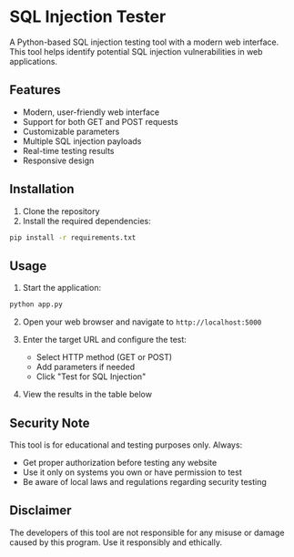 # SQL Injection Tester

A Python-based SQL injection testing tool with a modern web interface. This tool helps identify potential SQL injection vulnerabilities in web applications.

## Features

- Modern, user-friendly web interface
- Support for both GET and POST requests
- Customizable parameters
- Multiple SQL injection payloads
- Real-time testing results
- Responsive design

## Installation

1. Clone the repository
2. Install the required dependencies:
```bash
pip install -r requirements.txt
```

## Usage

1. Start the application:
```bash
python app.py
```

2. Open your web browser and navigate to `http://localhost:5000`

3. Enter the target URL and configure the test:
   - Select HTTP method (GET or POST)
   - Add parameters if needed
   - Click "Test for SQL Injection"

4. View the results in the table below

## Security Note

This tool is for educational and testing purposes only. Always:
- Get proper authorization before testing any website
- Use it only on systems you own or have permission to test
- Be aware of local laws and regulations regarding security testing

## Disclaimer

The developers of this tool are not responsible for any misuse or damage caused by this program. Use it responsibly and ethically. 